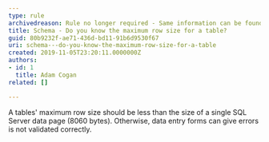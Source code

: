 ```yaml
---
type: rule
archivedreason: Rule no longer required - Same information can be found at https://rules.ssw.com.au/only-use-unicode-datatypes-in-special-circumstances
title: Schema - Do you know the maximum row size for a table?
guid: 80b9232f-ae71-436d-bd11-91b6d9530f67
uri: schema---do-you-know-the-maximum-row-size-for-a-table
created: 2019-11-05T23:20:11.0000000Z
authors:
- id: 1
  title: Adam Cogan
related: []

---
```



<p class="ssw15-rteElement-P">A​ tables' maximum row size should be less than the size of a single SQL Server data page (8060 bytes). Otherwise, data entry forms can give errors is not validated correctly.<br></p>
<br><excerpt class='endintro'></excerpt><br>



